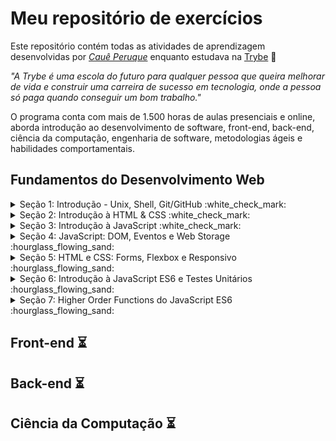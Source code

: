 # Meu repositório de exercícios

Este repositório contém todas as atividades de aprendizagem desenvolvidas por _[Cauê Peruque](https://github.com/caueperuque/)_ enquanto estudava na [Trybe](https://www.betrybe.com/) :rocket:

_"A Trybe é uma escola do futuro para qualquer pessoa que queira melhorar de vida e construir uma carreira de sucesso em tecnologia, onde a pessoa só paga quando conseguir um bom trabalho."_

O programa conta com mais de 1.500 horas de aulas presenciais e online, aborda introdução ao desenvolvimento de software, front-end, back-end, ciência da computação, engenharia de software, metodologias ágeis e habilidades comportamentais.

## Fundamentos do Desenvolvimento Web

<details>
<summary>
Seção 1: Introdução - Unix, Shell, Git/GitHub :white_check_mark:
</summary>

- [X] 1-1: _Unix & Shell- Part 1_
- [X] 1-2: _Unix & Shell- Part 2_
- [X] 1-2: _Git - O que é e para que serve_
- [X] 1-2: _Git & GitHub - Entendendo os comandos_
</details>

<details>
<summary>
Seção 2: Introdução à HTML & CSS :white_check_mark:
</summary>

- [X] 2-1: _Estruturas de Página_
- [X] 2-2: _Primeiros Passos em CSS_
- [X] 2-3: _Seletores e Posicionamento_
- [X] 2-4: _HTML Semântico_
- [X] 2-5: _Projeto Prático - Lessons Learned_
</details>

<details>
<summary>
Seção 3: Introdução à JavaScript :white_check_mark:
</summary>

- [X] 3-1: _Primeiros Passos_
- [X] 3-2: _Array e loop For_
- [X] 3-3: _Lógica de Programação e Algoritmos_
- [X] 3-4: _Objetos e funções_
- [X] 3-5: _JS ES6 - let, const, arrow functions e template literals_
- [X] 3-6: _Projeto Prático - Playground Functions_
</details>

<details>
<summary>
Seção 4: JavaScript: DOM, Eventos e Web Storage :hourglass_flowing_sand:
</summary>

- [X] 4-1: _DOM e seletores_
- [X] 4-2: _Trabalhando com elementos_
- [X] 4-3: _Eventos_
- [X] 4-4: _Web Storage_
- [X] 4-5: _Arte com Pixels_
- [X] 4-6: _Projeto Prático_
</details>

<details>
<summary>
Seção 5: HTML e CSS: Forms, Flexbox e Responsivo :hourglass_flowing_sand:
</summary>

- [X] 5-1: _Forms_
- [X] 5-2: _Bibliotecas JavaScript e Frameworks CSS_
- [X] 5-3: _CSS Flexbox - Parte 1_
- [X] 5-4: _CSS Flexbox - Parte 2_
- [X] 5-5: _CSS Responsivo - Mobile First_
- [X] 5-6: _Projeto Prático - Trybewarts_
</details>

<details>
<summary>
Seção 6: Introdução à JavaScript ES6 e Testes Unitários :hourglass_flowing_sand:
</summary>

- [ ] 6-1: _Fluxo de exceções e manipulação de objetos_
- [ ] 6-2: _Primeiros passos em Jest_
- [ ] 6-3: _Matchers e cobertura de código_
- [ ] 6-4: _Projeto Prático - JavaScript Testes Unitários_
</details>

<details>
<summary>
Seção 7: Higher Order Functions do JavaScript ES6 :hourglass_flowing_sand:
</summary>

- [ ] 7-1: _Introdução a Higher Order Functions_
- [ ] 7-2: _Higher Order Functions - sort e map_
- [ ] 7-3: _Higher Order Functions - filter e reduce_
- [ ] 7-4: _JavaScript ES6 - spread operator, rest parameters e object destructuring_
- [ ] 7-5: _JavaScript ES6 - Array destructuring, Default destructuring, Object property shorthand e default parameters_
- [ ] 7-6: _Projeto Prático - Zoo functions_
</details>

## Front-end :hourglass_flowing_sand:

## Back-end :hourglass_flowing_sand:

## Ciência da Computação :hourglass_flowing_sand:


#


